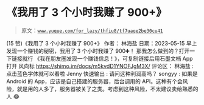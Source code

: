 # 《我用了 3 个小时我赚了 900+》

> 原文：[`www.yuque.com/for_lazy/thfiu8/tf7uaqe2be30cu41`](https://www.yuque.com/for_lazy/thfiu8/tf7uaqe2be30cu41)

<ne-h2 id="2342259e" data-lake-id="2342259e"><ne-heading-ext><ne-heading-anchor></ne-heading-anchor><ne-heading-fold></ne-heading-fold></ne-heading-ext><ne-heading-content><ne-text id="ub74a1c0c">(15 赞)《我用了 3 个小时我赚了 900+》</ne-text></ne-heading-content></ne-h2> <ne-p id="ubd28b089" data-lake-id="ubd28b089"><ne-text id="ud9160fd9">作者： 林海盐</ne-text></ne-p> <ne-p id="ue9099065" data-lake-id="ue9099065"><ne-text id="uff293bb4">日期：2023-05-15</ne-text></ne-p> <ne-p id="u5cf5a9ab" data-lake-id="u5cf5a9ab"><ne-text id="u0581e261">早上发现一个赚钱的秘密，我用了 3 个小时我赚了 900➕！</ne-text> <ne-text id="u25da6d3a">那我怎么做到的？打开一下链接就行 《我在朋友圈发现一个赚钱信息！》，可复制链接后用石墨文档 App 打开 风向标</ne-text> [<ne-text id="u36066eec">https://shimo.im/docs/m5kvdD1YNOFJgM3X/</ne-text>](https://shimo.im/docs/m5kvdD1YNOFJgM3X/)</ne-p> <ne-hole id="u096d81b4" data-lake-id="u096d81b4"><ne-card data-card-name="hr" data-card-type="block" id="OfHSv" data-event-boundary="card"><ne-p id="uedca62b2" data-lake-id="uedca62b2"><ne-text id="uc90a374f">评论区：</ne-text></ne-p> <ne-p id="ucba790b7" data-lake-id="ucba790b7"><ne-text id="ufd69a0c3">林海盐 : 点击蓝色字体就可以看啦</ne-text> <ne-text id="u286edcc5">Jenny 快速输出 : 请问这种利润高吗？</ne-text> <ne-text id="u01474f21">songyy : 如果是 Android 的 App，应该是自己搭建的服务器，后台调用的 API。这种有个会风险，就是用的人多了，服务器被关了之类。考虑到这种风险，不太建议卖给熟悉的人 😂</ne-text></ne-p></ne-card></ne-hole>